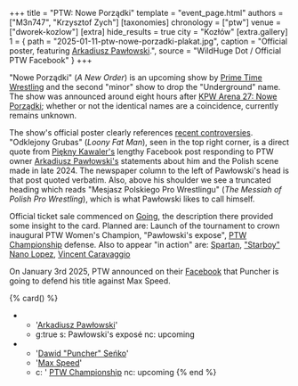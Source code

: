 +++
title = "PTW: Nowe Porządki"
template = "event_page.html"
authors = ["M3n747", "Krzysztof Zych"]
[taxonomies]
chronology = ["ptw"]
venue = ["dworek-kozlow"]
[extra]
hide_results = true
city = "Kozłów"
[extra.gallery]
1 = { path = "2025-01-11-ptw-nowe-porzadki-plakat.jpg", caption = "Official poster, featuring [Arkadiusz Pawłowski](@/w/pan-pawlowski.md).", source = "WildHuge Dot / Official PTW Facebook" }
+++

"Nowe Porządki" (_A New Order_) is an upcoming show by [Prime Time Wrestling](@/o/ptw.md) and the second "minor" show to drop the "Underground" name. The show was announced around eight hours after [KPW Arena 27: Nowe Porządki](@/e/kpw/2025-01-24-kpw-arena-27.md); whether or not the identical names are a coincidence, currently remains unknown.

The show's official poster clearly references [recent controversies](@/o/ptw.md#polish-wrestling-scene). "Odklejony Grubas" (_Loony Fat Man_), seen in the top right corner, is a direct quote from [Piękny Kawaler's](@/w/piekny-kawaler.md) lengthy Facebook post responding to PTW owner [Arkadiusz Pawłowski's](@/w/pan-pawlowski.md) statements about him and the Polish scene made in late 2024.
The newspaper column to the left of Pawłowski's head is that post quoted verbatim. Also, above his shoulder we see a truncated heading which reads "Mesjasz Polskiego Pro Wrestlingu" (_The Messiah of Polish Pro Wrestling_), which is what Pawłowski likes to call himself.

Official ticket sale commenced on [Going](https://goingapp.pl/wydarzenie/gala-pro-wrestlingu-ptw-nowe-porzadki?fbclid=IwZXh0bgNhZW0CMTAAAR3SM3eX2vNEiyvp7N21I4ZVdvgmpi4eJBTCWtWPvEnGdpGPQeXcv6t3AcM_aem_v7NqPSjvTuGjPMS78NXTzw), the description there provided some insight to the card. Planned are: Launch of the tournament to crown inaugural PTW Women's Champion, "Pawłowski's expose", [PTW Championship](@/c/ptw-championship.md) defense. Also to appear "in action" are:  [Spartan](@/w/spartan.md), ["Starboy" Nano Lopez](@/w/nano-lopez.md), [Vincent Caravaggio](@/w/vincent-caravaggio.md)

On January 3rd 2025, PTW announced on their [Facebook](https://www.facebook.com/PrimeTimeWrestlingPL/posts/pfbid02T2fMPjNH9X8iiJ4WMjxaSAQKw6WH6AYBw8Cn6NfxaGqiPbPppdRgqDqF7NktsqFml?__cft__[0]=AZUWFsiE7m1B76WH4zcdw2rQjoiJ7ldaXNzfIR0yDSWDFHxyAnQpocrv7hGbt1a9s33jZq6vg9uX4XnSUM1Xvb5m2jRdnCKjBM41XrnPn0OaWyFu8Z1IsaczDH-HY1IBu3tmZSE9UIPK8dOCFtcM8sP3iv_BMV5D25jT51NAjo2E2CrGMK9QQxcXi6ZuODMY3e4&__tn__=%2CO%2CP-R) that Puncher is going to defend his title against Max Speed.

{% card() %}
- - '[Arkadiusz Pawłowski](@/w/pan-pawlowski.mde)'
  - g:true
    s: Pawłowski's exposé
    nc: upcoming
- - '[Dawid "Puncher" Seńko](@/w/puncher.md)'
  - '[Max Speed](@/w/max-speed.md)'
  - c: ' [PTW Championship](@/c/ptw-championship.md)
    nc: upcoming
{% end %}
